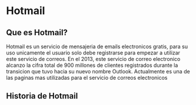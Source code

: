 # Hotmail
## Que es Hotmail?
Hotmail es un servicio de mensajeria de emails electronicos gratis, para su uso unicamente el usuario solo debe registrarse para empezar a utilizar este servicio de correos. En el 2013, este servicio de correo electronico alcanzo la cifra total de 900 millones de clientes registrados durante la transicion que tuvo hacia su nuevo nombre Outlook. Actualmente es una de las paginas mas utilizadas para el servicio de correos electronicos 

## Historia de Hotmail

